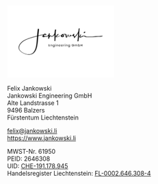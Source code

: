 <!--- ![Company logo](/assets/img/Jankowski-black-high-res.png) -->
<img src="/assets/img/Jankowski-black-high-res.png" width="250">


Felix Jankowski  
Jankowski Engineering GmbH  
Alte Landstrasse 1  
9496 Balzers   
Fürstentum Liechtenstein 

[felix@jankowski.li](mailto:felix@jankowski.li)  
https://www.jankowski.li

MWST-Nr. 61950  
PEID: 2646308  
UID: [CHE-191.178.945](https://www.uid.admin.ch/Detail.aspx?uid_id=CHE-191.178.945)  
Handelsregister Liechtenstein: [FL-0002.646.308-4](https://www.oera.li/cr-portal/auszug/auszug.xhtml?uid=FL-0002.646.308-4)
